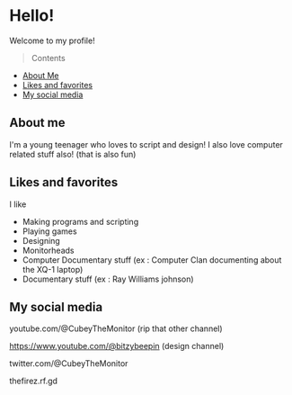 # Hello!
Welcome to my profile!

> Contents
- [About Me](#about-me)
- [Likes and favorites](#likes-and-favorites)
- [My social media](#my-social-media)

## About me
I'm a young teenager who loves to script and design! I also love computer related stuff also! (that is also fun)

## Likes and favorites
I like
- Making programs and scripting
- Playing games
- Designing
- Monitorheads
- Computer Documentary stuff (ex : Computer Clan documenting about the XQ-1 laptop)
- Documentary stuff (ex : Ray Williams johnson)

## My social media
youtube.com/@CubeyTheMonitor (rip that other channel)

https://www.youtube.com/@bitzybeepin (design channel)

twitter.com/@CubeyTheMonitor

thefirez.rf.gd

